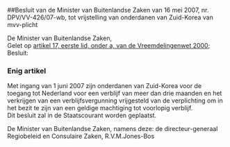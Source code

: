 <meta http-equiv='Content-Type' content='text/html; charset=utf-8' />

##Besluit van de Minister van Buitenlandse Zaken van 16 mei 2007, nr. DPV/VV-426/07-wb, tot vrijstelling van onderdanen van Zuid-Korea van mvv-plicht

De Minister van Buitenlandse Zaken,  
Gelet op [artikel 17, eerste lid, onder a, van de Vreemdelingenwet 2000](../../../../../../../../wet/vreemdelingenwet/2000/BWBR0011823/README.md);
Besluit:    

### Enig  artikel  

Met ingang van 1 juni 2007 zijn onderdanen van Zuid-Korea voor de toegang tot Nederland voor een verblijf van meer dan drie maanden en het verkrijgen van een verblijfsvergunning vrijgesteld van de verplichting om in het bezit te zijn van een geldige machtiging tot voorlopig verblijf.  
Dit besluit zal in de Staatscourant worden geplaatst.  

De 
Minister van Buitenlandse Zaken, namens deze: de 
directeur-generaal Regiobeleid en Consulaire Zaken, 
R.V.M.Jones-Bos   
